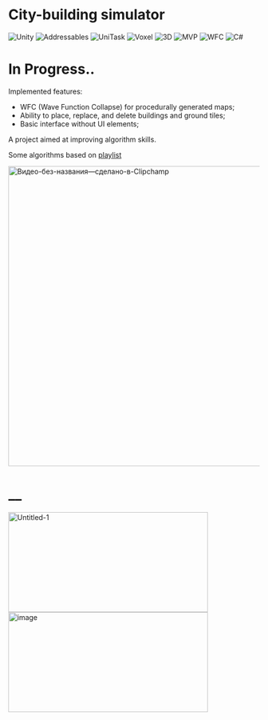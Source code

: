  # **City-building simulator**
 ![Unity](https://img.shields.io/badge/-Unity-000000?style=flat-square&logo=unity&logoColor=white) ![Addressables](https://img.shields.io/badge/-Addressables-222222?style=flat-square&logo=unity&logoColor=white) ![UniTask](https://img.shields.io/badge/-UniTask-6E40C9?style=flat-square&logo=asyncapi&logoColor=white) ![Voxel](https://img.shields.io/badge/-Voxel-FFB400?style=flat-square&logo=cube&logoColor=white) ![3D](https://img.shields.io/badge/-3D-00CED1?style=flat-square&logo=blender&logoColor=white) ![MVP](https://img.shields.io/badge/-MVP-007ACC?style=flat-square&logo=visualstudio&logoColor=white) ![WFC](https://img.shields.io/badge/-WaveFunctionCollapse-556B2F?style=flat-square&logo=grid&logoColor=white) ![C#](https://img.shields.io/badge/-C%23-239120?style=flat-square&logo=c-sharp&logoColor=white)

# **In Progress..**

Implemented features:
- WFC (Wave Function Collapse) for procedurally generated maps;
- Ability to place, replace, and delete buildings and ground tiles;
- Basic interface without UI elements;

A project aimed at improving algorithm skills.

Some algorithms based on [playlist](https://www.youtube.com/watch?v=bw1Pd-pz1pM&list=PLSpLbrgpaHDlY_Bn2A7MVb-6BmaCXx9_y)

<img src="https://github.com/user-attachments/assets/4bb8e318-b56c-4ba0-83cf-922a9e1d31ec" alt="Видео-без-названия—сделано-в-Clipchamp" width="600"/>

# __

<img width="400" height="200" alt="Untitled-1" src="https://github.com/user-attachments/assets/c66d9ae6-5739-4c98-b39e-e531caf2e805" />
<img width="400" height="200" alt="image" src="https://github.com/user-attachments/assets/eb423ece-9d17-43e6-b16e-dde80f6bea29" />

